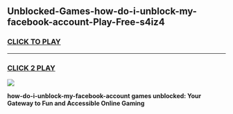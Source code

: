 
## Unblocked-Games-how-do-i-unblock-my-facebook-account-Play-Free-s4iz4
<h3>
<a href="https://premium76.site?title=how-do-i-unblock-my-facebook-account&ref=23A">CLICK TO PLAY</a></h3>
<hr>

<h3>
<a href="https://premium76.site?title=how-do-i-unblock-my-facebook-account&ref=23A">CLICK 2 PLAY</a>
  
</h3>

<a href="https://premium76.site?title=how-do-i-unblock-my-facebook-account&ref=23A"><img src="https://clearcache.store/games.png"></a>


**how-do-i-unblock-my-facebook-account games unblocked: Your Gateway to Fun and Accessible Online Gaming**
